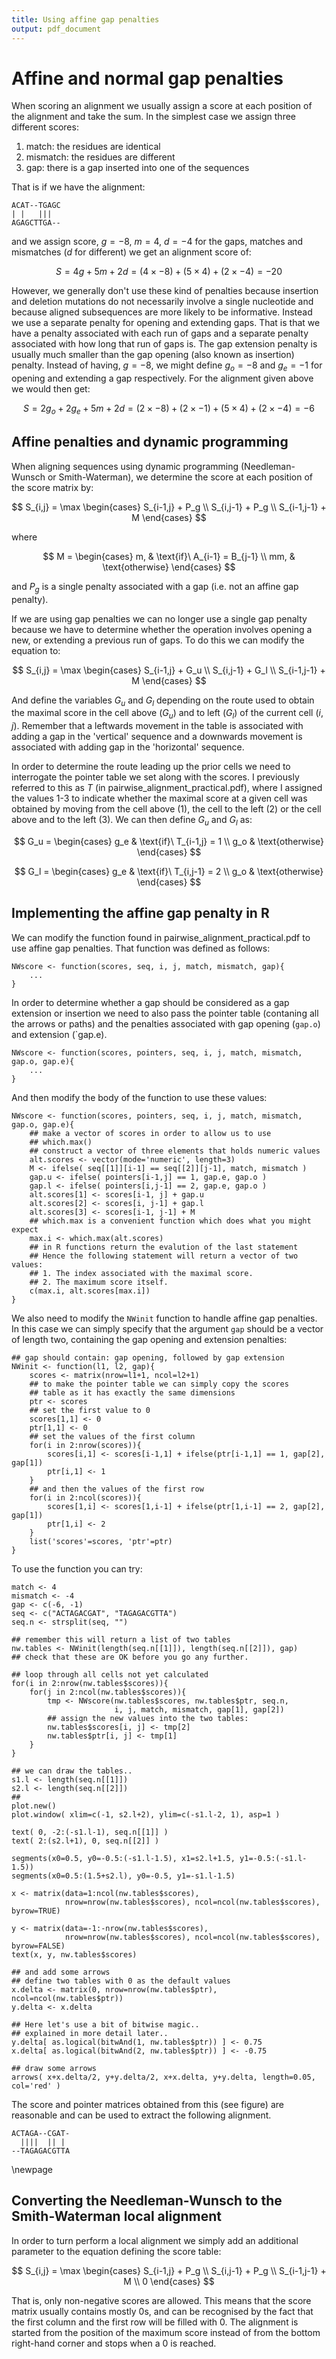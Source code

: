 ```yaml
---
title: Using affine gap penalties
output: pdf_document
---
```


# Affine and normal gap penalties

When scoring an alignment we usually assign a score at each position of the
alignment and take the sum. In the simplest case we assign three different
scores:

1. match: the residues are identical
2. mismatch: the residues are different
3. gap: there is a gap inserted into one of the sequences

That is if we have the alignment:

```
ACAT--TGAGC
| |   ||| 
AGAGCTTGA--
```

and we assign score, $g=-8$, $m=4$, $d=-4$ for the gaps, matches and
mismatches ($d$ for different) we get an alignment score of:

$$
S = 4g + 5m + 2d = (4\times -8) + (5\times 4) + (2\times -4) = -20
$$

However, we generally don't use these kind of penalties because insertion and
deletion mutations do not necessarily involve a single nucleotide and because
aligned subsequences are more likely to be informative. Instead we use a
separate penalty for opening and extending gaps. That is that we have a
penalty associated with each run of gaps and a separate penalty associated
with how long that run of gaps is. The gap extension penalty is usually much
smaller than the gap opening (also known as insertion) penalty. Instead of
having, $g=-8$, we might define $g_o=-8$ and $g_e=-1$ for opening and
extending a gap respectively. For the alignment given above we would then get:

$$
S = 2g_o + 2g_e + 5m + 2d = (2\times -8) + (2\times-1) + (5\times 4) + (2\times -4) = -6
$$

## Affine penalties and dynamic programming
When aligning sequences using dynamic programming (Needleman-Wunsch or
Smith-Waterman), we determine the score at each position of the score matrix
by:

$$ 
S_{i,j} = \max
  \begin{cases}
    S_{i-1,j} + P_g \\
	S_{i,j-1} + P_g \\
	S_{i-1,j-1} + M
\end{cases}
$$	

where

$$ M = \begin{cases}
	m, & \text{if}\ A_{i-1} = B_{j-1} \\
	mm, & \text{otherwise}
	\end{cases}
$$

and $P_g$ is a single penalty associated with a gap (i.e. not an affine gap penalty).

If we are using gap penalties we can no longer use a single gap penalty
because we have to determine whether the operation involves opening a new, or
extending a previous run of gaps. To do this we can modify the equation to:

$$ 
S_{i,j} = \max
  \begin{cases}
    S_{i-1,j} + G_u \\
	S_{i,j-1} + G_l \\
	S_{i-1,j-1} + M
\end{cases}
$$	

And define the variables $G_u$ and $G_l$ depending on the route used to obtain
the maximal score in the cell above ($G_u$) and to left ($G_l$) of the current
cell ($i,j$). Remember that a leftwards movement in the table is associated
with adding a gap in the 'vertical' sequence and a downwards
movement is associated with adding gap in the 'horizontal' sequence.

In order to determine the route leading up the prior cells we need to
interrogate the pointer table we set along with the scores. I previously
referred to this as $T$ (in pairwise\_alignment\_practical.pdf), where I
assigned the values 1-3 to indicate whether the maximal score at a given cell
was obtained by moving from the cell above (1), the cell to the left (2) or
the cell above and to the left (3). We can then define $G_u$ and $G_l$ as:

$$
G_u = \begin{cases}
	g_e & \text{if}\ T_{i-1,j} = 1 \\
	g_o & \text{otherwise}
	\end{cases}
$$

$$
G_l = \begin{cases}
	g_e & \text{if}\ T_{i,j-1} = 2 \\
	g_o & \text{otherwise}
	\end{cases}
$$

## Implementing the affine gap penalty in R

We can modify the function found in pairwise\_alignment\_practical.pdf to use
affine gap penalties. That function was defined as follows:

```{r, nmscore_1, eval=FALSE}
NWscore <- function(scores, seq, i, j, match, mismatch, gap){
    ...
}
```

In order to determine whether a gap should be considered as a gap extension or
insertion we need to also pass the pointer table (contaning all the arrows or
paths) and the penalties associated with gap opening (`gap.o`) and extension
(`gap.e).

```{r, nmscore_2, eval=FALSE}
NWscore <- function(scores, pointers, seq, i, j, match, mismatch, gap.o, gap.e){
    ...
}
```

And then modify the body of the function to use these values:

```{r, nmscore_3, eval=FALSE}
NWscore <- function(scores, pointers, seq, i, j, match, mismatch, gap.o, gap.e){
    ## make a vector of scores in order to allow us to use
    ## which.max()
    ## construct a vector of three elements that holds numeric values
    alt.scores <- vector(mode='numeric', length=3)
    M <- ifelse( seq[[1]][i-1] == seq[[2]][j-1], match, mismatch )
    gap.u <- ifelse( pointers[i-1,j] == 1, gap.e, gap.o )
    gap.l <- ifelse( pointers[i,j-1] == 2, gap.e, gap.o )
    alt.scores[1] <- scores[i-1, j] + gap.u
    alt.scores[2] <- scores[i, j-1] + gap.l
    alt.scores[3] <- scores[i-1, j-1] + M
    ## which.max is a convenient function which does what you might expect
    max.i <- which.max(alt.scores)
    ## in R functions return the evalution of the last statement
    ## Hence the following statement will return a vector of two values:
    ## 1. The index associated with the maximal score.
    ## 2. The maximum score itself.
    c(max.i, alt.scores[max.i])
}		
```

We also need to modify the `NWinit` function to handle affine gap
penalties. In this case we can simply specify that the argument `gap` should
be a vector of length two, containing the gap opening and extension penalties:

```{r, nmscore_4, eval=FALSE}
## gap should contain: gap opening, followed by gap extension
NWinit <- function(l1, l2, gap){
    scores <- matrix(nrow=l1+1, ncol=l2+1)
    ## to make the pointer table we can simply copy the scores
    ## table as it has exactly the same dimensions
    ptr <- scores
    ## set the first value to 0
    scores[1,1] <- 0
    ptr[1,1] <- 0
    ## set the values of the first column
    for(i in 2:nrow(scores)){
        scores[i,1] <- scores[i-1,1] + ifelse(ptr[i-1,1] == 1, gap[2], gap[1])
        ptr[i,1] <- 1
    }
    ## and then the values of the first row
    for(i in 2:ncol(scores)){
        scores[1,i] <- scores[1,i-1] + ifelse(ptr[1,i-1] == 2, gap[2], gap[1])
        ptr[1,i] <- 2
    }
    list('scores'=scores, 'ptr'=ptr)
}
```

To use the function you can try:

```{r, nmscore_5, dev='pdf', fig.cap="Needleman Wunsch matrix", warning=FALSE, fig.width=7}
match <- 4
mismatch <- -4
gap <- c(-6, -1)
seq <- c("ACTAGACGAT", "TAGAGACGTTA")
seq.n <- strsplit(seq, "")

## remember this will return a list of two tables
nw.tables <- NWinit(length(seq.n[[1]]), length(seq.n[[2]]), gap)
## check that these are OK before you go any further.

## loop through all cells not yet calculated
for(i in 2:nrow(nw.tables$scores)){
    for(j in 2:ncol(nw.tables$scores)){
        tmp <- NWscore(nw.tables$scores, nw.tables$ptr, seq.n,
                       i, j, match, mismatch, gap[1], gap[2])
        ## assign the new values into the two tables:
        nw.tables$scores[i, j] <- tmp[2]
        nw.tables$ptr[i, j] <- tmp[1]
    }
}

## we can draw the tables..
s1.l <- length(seq.n[[1]])
s2.l <- length(seq.n[[2]])
## 
plot.new()
plot.window( xlim=c(-1, s2.l+2), ylim=c(-s1.l-2, 1), asp=1 )

text( 0, -2:(-s1.l-1), seq.n[[1]] )
text( 2:(s2.l+1), 0, seq.n[[2]] )

segments(x0=0.5, y0=-0.5:(-s1.l-1.5), x1=s2.l+1.5, y1=-0.5:(-s1.l-1.5))
segments(x0=0.5:(1.5+s2.l), y0=-0.5, y1=-s1.l-1.5)

x <- matrix(data=1:ncol(nw.tables$scores),
            nrow=nrow(nw.tables$scores), ncol=ncol(nw.tables$scores), byrow=TRUE)

y <- matrix(data=-1:-nrow(nw.tables$scores),
            nrow=nrow(nw.tables$scores), ncol=ncol(nw.tables$scores), byrow=FALSE)
text(x, y, nw.tables$scores)

## and add some arrows
## define two tables with 0 as the default values
x.delta <- matrix(0, nrow=nrow(nw.tables$ptr), ncol=ncol(nw.tables$ptr))
y.delta <- x.delta

## Here let's use a bit of bitwise magic..
## explained in more detail later..
y.delta[ as.logical(bitwAnd(1, nw.tables$ptr)) ] <- 0.75
x.delta[ as.logical(bitwAnd(2, nw.tables$ptr)) ] <- -0.75

## draw some arrows
arrows( x+x.delta/2, y+y.delta/2, x+x.delta, y+y.delta, length=0.05, col='red' )
```

The score and pointer matrices obtained from this (see figure) are reasonable
and can be used to extract the following alignment.

```
ACTAGA--CGAT-
  ||||  || |
--TAGAGACGTTA
```

\newpage

## Converting the Needleman-Wunsch to the Smith-Waterman local alignment

In order to turn perform a local alignment we simply add an additional
parameter to the equation defining the score table:

$$ 
S_{i,j} = \max
  \begin{cases}
    S_{i-1,j} + P_g \\
	S_{i,j-1} + P_g \\
	S_{i-1,j-1} + M \\
	0
\end{cases}
$$	

That is, only non-negative scores are allowed. This means that the score
matrix usually contains mostly 0s, and can be recognised by the fact that the
first column and the first row will be filled with 0. The alignment is started
from the position of the maximum score instead of from the bottom right-hand
corner and stops when a 0 is reached.



